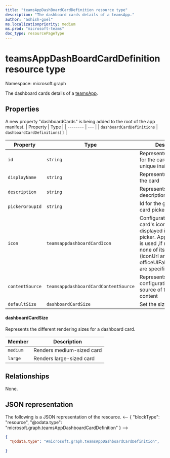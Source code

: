 ```yaml
---
title: "teamsAppDashBoardCardDefinition resource type"
description: "The dashboard cards details of a teamsApp."
author: "ashish-goel"
ms.localizationpriority: medium
ms.prod: "microsoft-teams"
doc_type: resourcePageType
---
```


# teamsAppDashBoardCardDefinition resource type

Namespace: microsoft.graph


The dashboard cards details of a [teamsApp](teamsapp.md).

## Properties

A new property "dashboardCards" is being added to the root of the app manifest.
| Property | Type |
| -------- | --- |
| `dashboardCardDefinitions` | `dashboardCardDefinitions[]` |

| Property                  | Type     | Description                                                                                               | Key | Required |
| ------------------------- | ------------------- | ---------------------------------------------------------------------------------------------- | --- | --- |
| `id`                | `string`            | Represents the unique ID for the card. Must be unique inside the app.                                                         | Yes | Yes |
| `displayName`                    | `string`            | Represents the name of the card                                                                | Yes | Yes |
| `description`             | `string`            | Represents the description for the card                                                        | Yes | Yes |
| `pickerGroupId`           | `string`            | Id for the group in the card picker.                                                           | Yes | Yes |
| `icon`                | `teamsappdashboardCardIcon` |Configuration for the card's icon to be displayed in the card picker. App's color icon is used ,if neither this or none of its children (iconUrl and officeUIFabricIconName) are specified.                           | Yes | No |
| `contentSource` 			| `teamsappdashboardCardContentSource` | Represents a configuration for the source of the card's content 					   | Yes | Yes |
| `defaultSize`             | `dashboardCardSize` | Set the size of the card   | Yes | Yes |                                                                   


#### dashboardCardSize
Represents the different rendering sizes for a dashboard card.

| Member              | Description                                                                  |
| ------------------ | ---------------------------------------------------------------------------- |
| `medium` | Renders medium-sized card |
| `large` | Renders large-sized card |

## Relationships

None.

## JSON representation

The following is a JSON representation of the resource.
<-- {
  "blockType": "resource",
  "@odata.type": "microsoft.graph.teamsAppDashboardCardDefinition"
}
-->
``` json
{
  "@odata.type": "#microsoft.graph.teamsAppDashboardCardDefinition",
 
}
```


